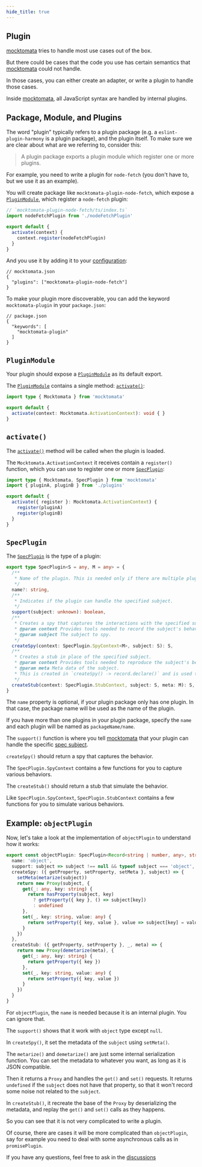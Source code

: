 ```yaml
---
hide_title: true
---
```


## Plugin

[mocktomata] tries to handle most use cases out of the box.

But there could be cases that the code you use has certain semantics that [mocktomata] could not handle.

In those cases, you can either create an adapter,
or write a plugin to handle those cases.

Inside [mocktomata], all JavaScript syntax are handled by internal plugins.

## Package, Module, and Plugins

The word "plugin" typically refers to a plugin package (e.g. a `eslint-plugin-harmony` is a plugin package),
and the plugin itself.
To make sure we are clear about what are we referring to, consider this:

> A plugin package exports a plugin module which register one or more plugins.

For example,
you need to write a plugin for `node-fetch` (you don't have to, but we use it as an example).

You will create package like `mocktomata-plugin-node-fetch`,
which expose a [`PluginModule`](#pluginmodule),
which register a `node-fetch` plugin:

```ts
// `mocktomata-plugin-node-fetch/ts/index.ts`
import nodeFetchPlugin from './nodeFetchPlugin'

export default {
  activate(context) {
    context.register(nodeFetchPlugin)
  }
}
```

And you use it by adding it to your [configuration](./configuration.md):

```jsonc
// mocktomata.json
{
  "plugins": ["mocktomata-plugin-node-fetch"]
}
```

To make your plugin more discoverable, you can add the keyword `mocktomata-plugin` in your `package.json`:

```jsonc
// package.json
{
  "keywords": [
    "mocktomata-plugin"
  ]
}
```

## `PluginModule`

Your plugin should expose a [`PluginModule`](#pluginmodule) as its default export.

The [`PluginModule`](#pluginmodule) contains a single method: [`activate()`](#activate):

```ts
import type { Mocktomata } from 'mocktomata'

export default {
  activate(context: Mocktomata.ActivationContext): void { }
}
```

## `activate()`

The [`activate()`](#activate) method will be called when the plugin is loaded.

The `Mocktomata.ActivationContext` it receives contain a `register()` function,
which you can use to register one or more [`SpecPlugin`](#specplugin):

```ts
import type { Mocktomata, SpecPlugin } from 'mocktomata'
import { pluginA, pluginB } from './plugins'

export default {
  activate({ register }: Mocktomata.ActivationContext) {
    register(pluginA)
    register(pluginB)
  }
}
```

## `SpecPlugin`

The [`SpecPlugin`](#specplugin) is the type of a plugin:

```ts
export type SpecPlugin<S = any, M = any> = {
  /**
   * Name of the plugin. This is needed only if there are multiple plugins in a package.
   */
  name?: string,
  /**
   * Indicates if the plugin can handle the specified subject.
   */
  support(subject: unknown): boolean,
  /**
   * Creates a spy that captures the interactions with the specified subject.
   * @param context Provides tools needed to record the subject's behavior.
   * @param subject The subject to spy.
   */
  createSpy(context: SpecPlugin.SpyContext<M>, subject: S): S,
  /**
   * Creates a stub in place of the specified subject.
   * @param context Provides tools needed to reproduce the subject's behavior.
   * @param meta Meta data of the subject.
   * This is created in `createSpy() -> record.declare()` and is used to make the stub looks like the subject.
   */
  createStub(context: SpecPlugin.StubContext, subject: S, meta: M): S,
}
```

The `name` property is optional, if your plugin package only has one plugin.
In that case, the package name will be used as the name of the plugin.

If you have more than one plugins in your plugin package,
specify the `name` and each plugin will be named as `packageName/name`.

The `support()` function is where you tell [mocktomata] that your plugin can handle the specific [spec subject](../docs/spec.md#what-can-be-a-spec-subject).

`createSpy()` should return a spy that captures the behavior.

The `SpecPlugin.SpyContext` contains a few functions for you to capture various behaviors.

The `createStub()` should return a stub that simulate the behavior.

Like `SpecPlugin.SpyContext`, `SpecPlugin.StubContext` contains a few functions for you to simulate various behaviors.

## Example: `objectPlugin`

Now, let's take a look at the implementation of `objectPlugin` to understand how it works:

```ts
export const objectPlugin: SpecPlugin<Record<string | number, any>, string> = {
  name: 'object',
  support: subject => subject !== null && typeof subject === 'object',
  createSpy: ({ getProperty, setProperty, setMeta }, subject) => {
    setMeta(metarize(subject))
    return new Proxy(subject, {
      get(_: any, key: string) {
        return hasProperty(subject, key)
          ? getProperty({ key }, () => subject[key])
          : undefined
      },
      set(_, key: string, value: any) {
        return setProperty({ key, value }, value => subject[key] = value)
      }
    })
  },
  createStub: ({ getProperty, setProperty }, _, meta) => {
    return new Proxy(demetarize(meta), {
      get(_: any, key: string) {
        return getProperty({ key })
      },
      set(_, key: string, value: any) {
        return setProperty({ key, value })
      }
    })
  }
}
```

For `objectPlugin`, the `name` is needed because it is an internal plugin.
You can ignore that.

The `support()` shows that it work with `object` type except `null`.

In `createSpy()`, it set the metadata of the `subject` using `setMeta()`.

The `metarize()` and `demetarize()` are just some internal serialization function.
You can set the metadata to whatever you want,
as long as it is JSON compatible.

Then it returns a `Proxy` and handles the `get()` and `set()` requests.
It returns `undefined` if the `subject` does not have that property,
so that it won't record some noise not related to the `subject`.

In `createStub()`, it recreate the base of the `Proxy` by deserializing the metadata,
and replay the `get()` and `set()` calls as they happens.

So you can see that it is not very complicated to write a plugin.

Of course, there are cases it will be more complicated than `objectPlugin`,
say for example you need to deal with some asynchronous calls as in `promisePlugin`.

If you have any questions, feel free to ask in the [discussions]


[discussions]: https://github.com/mocktomata/mocktomata/discussions
[mocktomata]: https://github.com/mocktomata/mocktomata
